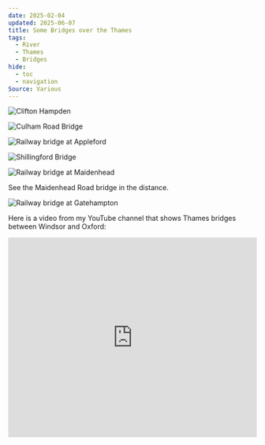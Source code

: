 ```yaml
---
date: 2025-02-04
updated: 2025-06-07
title: Some Bridges over the Thames
tags:
  - River
  - Thames
  - Bridges
hide:
  - toc
  - navigation
Source: Various
---
```

![Clifton Hampden](https://live.staticflickr.com/65535/54307154949_686fde7999_h_d.jpg)

<!-- more -->

![Culham Road Bridge](https://live.staticflickr.com/65535/51303205123_f9f16e5551_h_d.jpg)

![Railway bridge at Appleford](https://live.staticflickr.com/65535/54307168263_7ea0ff4794_h_d.jpg)

![Shillingford Bridge](https://live.staticflickr.com/65535/54306947701_d182db24b8_h_d.jpg)

![Railway bridge at Maidenhead](https://live.staticflickr.com/65535/54307354590_26e2467390_h_d.jpg)

See the Maidenhead Road bridge in the distance.

![Railway bridge at Gatehampton](https://live.staticflickr.com/65535/54307168423_fc3ff3ce4c_h_d.jpg)

Here is a video from my YouTube channel that shows Thames bridges between Windsor and Oxford:

<iframe style="width:100%;" width="720" height="405"  src="https://www.youtube.com/embed/lC_SCysva5Y?si=KbqZTm0J7_RTwp8-" title="YouTube video player" frameborder="0" allow="accelerometer; autoplay; clipboard-write; encrypted-media; gyroscope; picture-in-picture; web-share" referrerpolicy="strict-origin-when-cross-origin" allowfullscreen></iframe>